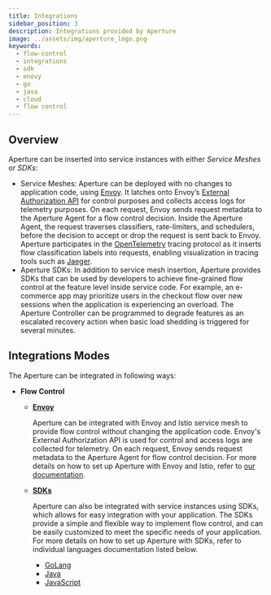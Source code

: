 ```yaml
---
title: Integrations
sidebar_position: 3
description: Integrations provided by Aperture
image: ../assets/img/aperture_logo.png
keywords:
  - flow-control
  - integrations
  - sdk
  - enovy
  - go
  - java
  - cloud
  - flow control
---
```


## Overview

Aperture can be inserted into service instances with either _Service Meshes_ or
_SDKs_:

- Service Meshes: Aperture can be deployed with no changes to application code,
  using [Envoy](https://www.envoyproxy.io/). It latches onto Envoy’s
  [External Authorization API](https://www.envoyproxy.io/docs/envoy/latest/configuration/http/http_filters/ext_authz_filter)
  for control purposes and collects access logs for telemetry purposes. On each
  request, Envoy sends request metadata to the Aperture Agent for a flow control
  decision. Inside the Aperture Agent, the request traverses classifiers,
  rate-limiters, and schedulers, before the decision to accept or drop the
  request is sent back to Envoy. Aperture participates in the
  [OpenTelemetry](https://opentelemetry.io/) tracing protocol as it inserts flow
  classification labels into requests, enabling visualization in tracing tools
  such as [Jaeger](https://www.jaegertracing.io/).
- Aperture SDKs: In addition to service mesh insertion, Aperture provides SDKs
  that can be used by developers to achieve fine-grained flow control at the
  feature level inside service code. For example, an e-commerce app may
  prioritize users in the checkout flow over new sessions when the application
  is experiencing an overload. The Aperture Controller can be programmed to
  degrade features as an escalated recovery action when basic load shedding is
  triggered for several minutes.

## Integrations Modes

The Aperture can be integrated in following ways:

- **Flow Control**

  - [**Envoy**](./flow-control/envoy/istio.md)

    Aperture can be integrated with Envoy and Istio service mesh to provide flow
    control without changing the application code. Envoy's External
    Authorization API is used for control and access logs are collected for
    telemetry. On each request, Envoy sends request metadata to the Aperture
    Agent for flow control decision. For more details on how to set up Aperture
    with Envoy and Istio, refer to
    [our documentation](./flow-control/envoy/istio.md).

  - [**SDKs**](./flow-control/sdk/sdk.md)

    Aperture can also be integrated with service instances using SDKs, which
    allows for easy integration with your application. The SDKs provide a simple
    and flexible way to implement flow control, and can be easily customized to
    meet the specific needs of your application. For more details on how to set
    up Aperture with SDKs, refer to individual languages documentation listed
    below.

    - [GoLang](flow-control/sdk/go/manual.md)
    - [Java](flow-control/sdk/java/manual.md)
    - [JavaScript](./flow-control/sdk/javascript/manual.md)
